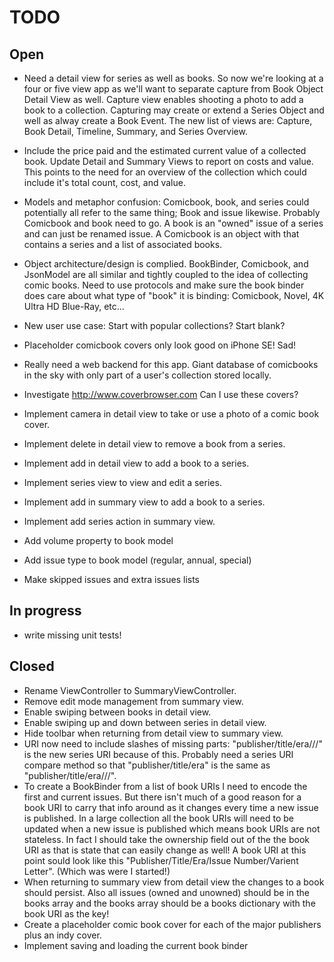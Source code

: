 #  TODO

## Open

- Need a detail view for series as well as books. So now we're
looking at a four or five view app as we'll want to separate capture from
Book Object Detail View as well. Capture view enables shooting a photo to
add a book to a collection. Capturing may create or extend a Series Object
and well as alway create a Book Event. The new list of views are: Capture,
Book Detail, Timeline, Summary, and Series Overview.

- Include the price paid and the estimated current value of a collected
book. Update Detail and Summary Views to report on costs and value. This
points to the need for an overview of the collection which could include it's
total count, cost, and value.

- Models and metaphor confusion: Comicbook, book, and series could potentially 
all refer to the same thing; Book and issue likewise. Probably Comicbook and book
need to go. A book is an "owned" issue of a series and can just be renamed issue. A Comicbook
is an object with that contains a series and a list of associated books.

- Object architecture/design is complied. BookBinder, Comicbook, and JsonModel are all similar and tightly
coupled to the idea of collecting comic books. Need to use protocols and make sure the book binder
does care about what type of "book" it is binding: Comicbook, Novel, 4K Ultra HD Blue-Ray, etc...

- New user use case: Start with popular collections? Start blank?

- Placeholder comicbook covers only look good on iPhone SE! Sad!

- Really need a web backend for this app. Giant database of comicbooks in the sky with only
part of a user's collection stored locally. 

- Investigate http://www.coverbrowser.com Can I use these covers?

- Implement camera in detail view to take or use a photo of a comic book cover.
- Implement delete in detail view to remove a book from a series.
- Implement add in detail view to add a book to a series.
- Implement series view to view and edit a series.
- Implement add in summary view to add a book to a series.
- Implement add series action in summary view.
- Add volume property to book model
- Add issue type to book model (regular, annual, special)
- Make skipped issues and extra issues lists

## In progress
- write missing unit tests!


## Closed
- Rename ViewController to SummaryViewController.
- Remove edit mode management from summary view.
- Enable swiping between books in detail view.
- Enable swiping up and down between series in detail view.
- Hide toolbar when returning from detail view to summary view.
- URI now need to include slashes of missing parts: "publisher/title/era///" is the 
new series URI because of this. Probably need a series URI compare method so that
"publisher/title/era" is the same as "publisher/title/era///".
- To create a BookBinder from a list of book URIs I need to encode the first and current issues. But
there isn't much of a good reason for a book URI to carry that info around as it changes every time
a new issue is published. In a large collection all the book URIs will need to be updated when 
a new issue is published which means book URIs are not stateless. In fact I should take the ownership
field out of the the book URI as that is state that can easily change as well! A book URI at this point
sould look like this "Publisher/Title/Era/Issue Number/Varient Letter". (Which was were I started!)
- When returning to summary view from detail view the changes to a book should persist. Also all issues 
(owned and unowned) should be in the books array and the books array should be a books dictionary with
the book URI as the key!
- Create a placeholder comic book cover for each of the major publishers plus an indy cover.
- Implement saving and loading the current book binder









